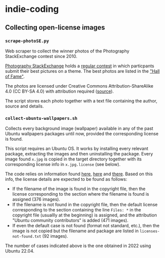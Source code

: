 
# indie-coding

## Collecting open-license images

### `scrape-photoSE.py`

Web scraper to collect the winner photos of the Photography StackExchange contest since 2010.

[Photography StackExchange](https://photo.stackexchange.com/) holds a [regular contest](https://photo.meta.stackexchange.com/questions/7109/new-photo-contest) in which particpants submit their best pictures on a theme. The best photos are listed in the ["Hall of Fame"](https://photo.meta.stackexchange.com/questions/708/image-of-the-week-hall-of-fame).

The photos are licensed under Creative Commons Attribution-ShareAlike 4.0 (CC BY-SA 4.0) with attribution required ([source](https://photo.meta.stackexchange.com/questions/7109/new-photo-contest)).

The script stores each photo together with a text file containing the author, source and details.


### `collect-ubuntu-wallpapers.sh`

Collects every background image (wallpaper) available in any of the past Ubuntu wallpapers packages until now, provided the corresponding license is found.

This script requires an Ubuntu OS. It works by installing every relevant package, extracting the images and then uninstalling the package. Every image found `x.jpg` is copied in the target directory together with its corresponding license info in `x.jpg.license` (see below). 

The code relies on information found [here](https://askubuntu.com/questions/11447/where-can-i-find-all-the-wallpapers-ever-included), [here](https://askubuntu.com/questions/519233/what-license-are-the-ubuntu-wallpapers-distributed-under) and [there](https://askubuntu.com/questions/1438419/understanding-the-copyright-file-in-ubuntu-wallpapers). Based on this info, the license details are expected to be found as follows:

- If the filename of the image is found in the copyright file, then the license corresponding to the section where the filename is found is assigned (376 images).
- If the filename is not found in the copyright file, then the default license corresponding to the section containing the line `Files: *` in the copyright file (usuallly at the beginning) is assigned, and the attribution "Ubuntu community contributors" is added (471 images).
- If even the default case is not found (format not standard, etc.), then the image is not copied but the filename and package are listed in `licenses-not-found.txt` (92 images).

The number of cases indicated above is the one obtained in 2022 using Ubuntu 22.04.


